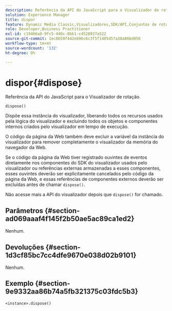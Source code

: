 ```yaml
---
description: Referência da API do JavaScript para o Visualizador de rotação.
solution: Experience Manager
title: dispor
feature: Dynamic Media Classic,Visualizadores,SDK/API,Conjuntos de rotação
role: Developer,Business Practitioner
exl-id: c19466a8-9fc5-440c-8bb1-c4528937a522
source-git-commit: 1ec8b59f442eb96c6c3f5f1405d57a38a86bd056
workflow-type: tm+mt
source-wordcount: '132'
ht-degree: 0%

---
```


# dispor{#dispose}

Referência da API do JavaScript para o Visualizador de rotação.

`dispose()`

Dispõe essa instância do visualizador, liberando todos os recursos usados pela lógica do visualizador e excluindo todos os objetos e componentes internos criados pelo visualizador em tempo de execução.

O código da página da Web também deve excluir a variável da instância do visualizador para remover completamente o visualizador da memória do navegador da Web.

Se o código da página da Web tiver registrado ouvintes de eventos diretamente nos componentes do SDK do visualizador usados pelo visualizador ou referências externas armazenadas a esses componentes, esses ouvintes deverão ser explicitamente cancelados pelo código da página da Web, e essas referências de componentes externos deverão ser excluídas antes de chamar `dispose()`.

Não acesse mais a API do visualizador depois que `dispose()` for chamado.

## Parâmetros {#section-ad069aaaf4f145f2b50ae5ac89ca1ed2}

Nenhum.

## Devoluções {#section-1d3cf85bc7cc4dfe9670e038d02b9101}

Nenhum.

## Exemplo {#section-9e9332aa86b74a5fb321375c03fdc5b3}

```
<instance>.dispose()
```
